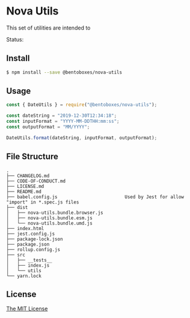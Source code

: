 # Nova Utils

This set of utilities are intended to 

Status:

## Install

```bash
$ npm install --save @bentoboxes/nova-utils
```

## Usage

```javascript
const { DateUtils } = require("@bentoboxes/nova-utils");

const dateString = "2019-12-30T12:34:18";
const inputFormat = "YYYY-MM-DDTHH:mm:ss";
const outputFormat = "MM/YYYY";

DateUtils.format(dateString, inputFormat, outputFormat);
```

## File Structure
```
.
├── CHANGELOG.md
├── CODE-OF-CONDUCT.md
├── LICENSE.md
├── README.md
├── babel.config.js                         Used by Jest for allow "import" in *.spec.js files
├── dist
│   ├── nova-utils.bundle.browser.js
│   ├── nova-utils.bundle.esm.js
│   └── nova-utils.bundle.umd.js
├── index.html
├── jest.config.js
├── package-lock.json
├── package.json
├── rollup.config.js
├── src
│   ├── __tests__
│   ├── index.js
│   └── utils
└── yarn.lock

```

## License

[The MIT License](http://opensource.org/licenses/MIT)

